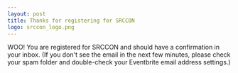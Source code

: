 ```yaml
---
layout: post
title: Thanks for registering for SRCCON
logo: srccon_logo.png
---
```

<p class="bodybig">WOO! You are registered for SRCCON and should have a confirmation in your inbox. (If you don't see the email in the next few minutes, please check your spam folder and double-check your Eventbrite email address settings.)</p>
